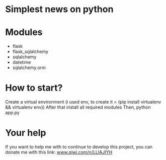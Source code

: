 # Simplest news on python

# Modules

* flask
* flask_sqlalchemy
* sqlalchemy
* datetime
* sqlalchemy.orm


# How to start?
Create a virtual environment (i used env, to create it = (pip install virtualenv && virtualenv env))
After that install all required modules
Then, python app.py
# Your help
If you want to help me with to continue to develop this project, you can donate me with this link:
www.qiwi.com/n/LLIAJIYH
